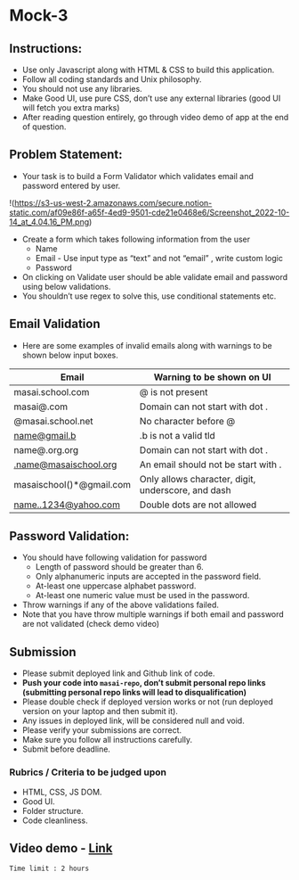 # Mock-3

## Instructions:

- Use only Javascript along with HTML & CSS to build this application.
- Follow all coding standards and Unix philosophy.
- You should not use any libraries.
- Make Good UI, use pure CSS, don’t use any external libraries (good UI will fetch you extra marks)
- After reading question entirely, go through video demo of app at the end of question.

## Problem Statement:

- Your task is to build a Form Validator which validates email and password entered by user.

!(https://s3-us-west-2.amazonaws.com/secure.notion-static.com/af09e86f-a65f-4ed9-9501-cde21e0468e6/Screenshot_2022-10-14_at_4.04.16_PM.png)

- Create a form which takes following information from the user
  - Name
  - Email - Use input type as “text” and not “email” , write custom logic
  - Password
- On clicking on Validate user should be able validate email and password using below validations.
- You shouldn’t use regex to solve this, use conditional statements etc.

## Email Validation

- Here are some examples of invalid emails along with warnings to be shown below input boxes.

| Email                     | Warning to be shown on UI                          |
| ------------------------- | -------------------------------------------------- |
| masai.school.com          | @ is not present                                   |
| masai@.com                | Domain can not start with dot .                    |
| @masai.school.net         | No character before @                              |
| name@gmail.b              | .b is not a valid tld                              |
| name@.org.org             | Domain can not start with dot .                    |
| .name@masaischool.org     | An email should not be start with .                |
| masaischool()\*@gmail.com | Only allows character, digit, underscore, and dash |
| name..1234@yahoo.com      | Double dots are not allowed                        |

## Password Validation:

- You should have following validation for password
  - Length of password should be greater than 6.
  - Only alphanumeric inputs are accepted in the password field.
  - At-least one uppercase alphabet password.
  - At-least one numeric value must be used in the password.
- Throw warnings if any of the above validations failed.
- Note that you have throw multiple warnings if both email and password are not validated (check demo video)

## Submission

- Please submit deployed link and Github link of code.
- **Push your code into `masai-repo`, don’t submit personal repo links (submitting personal repo links will lead to disqualification)**
- Please double check if deployed version works or not (run deployed version on your laptop and then submit it).
- Any issues in deployed link, will be considered null and void.
- Please verify your submissions are correct.
- Make sure you follow all instructions carefully.
- Submit before deadline.

### Rubrics / Criteria to be judged upon

- HTML, CSS, JS DOM.
- Good UI.
- Folder structure.
- Code cleanliness.

## Video demo - [Link](https://drive.google.com/file/d/1w6BlYXTaisUf72t2tmVyoQOAzeGo83Nr/view?usp=sharing)

`Time limit : 2 hours`
